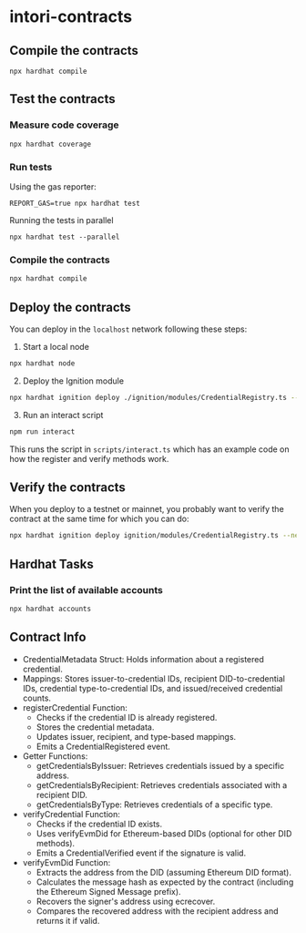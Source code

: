 # intori-contracts

## Compile the contracts

```
npx hardhat compile
```

## Test the contracts

### Measure code coverage

```
npx hardhat coverage
```

### Run tests

Using the gas reporter:

```
REPORT_GAS=true npx hardhat test
```

Running the tests in parallel

```
npx hardhat test --parallel
```

### Compile the contracts

```bash
npx hardhat compile
```

## Deploy the contracts

You can deploy in the `localhost` network following these steps:

1. Start a local node

```bash
npx hardhat node
```

2. Deploy the Ignition module

```bash
npx hardhat ignition deploy ./ignition/modules/CredentialRegistry.ts --network localhost
```

3. Run an interact script

```bash
npm run interact
```

This runs the script in `scripts/interact.ts` which has an example code on how the register and verify methods work.

## Verify the contracts

When you deploy to a testnet or mainnet, you probably want to verify the contract at the same time for which you can do:

```bash
npx hardhat ignition deploy ignition/modules/CredentialRegistry.ts --network base_sepolia --deployment-id base_sepolia_deployment --verify
```

## Hardhat Tasks

### Print the list of available accounts

```bash
npx hardhat accounts
```

## Contract Info

- CredentialMetadata Struct: Holds information about a registered credential.
- Mappings: Stores issuer-to-credential IDs, recipient DID-to-credential IDs, credential type-to-credential IDs, and issued/received credential counts.
- registerCredential Function:
  - Checks if the credential ID is already registered.
  - Stores the credential metadata.
  - Updates issuer, recipient, and type-based mappings.
  - Emits a CredentialRegistered event.
- Getter Functions:
  - getCredentialsByIssuer: Retrieves credentials issued by a specific address.
  - getCredentialsByRecipient: Retrieves credentials associated with a recipient DID.
  - getCredentialsByType: Retrieves credentials of a specific type.
- verifyCredential Function:
  - Checks if the credential ID exists.
  - Uses verifyEvmDid for Ethereum-based DIDs (optional for other DID methods).
  - Emits a CredentialVerified event if the signature is valid.
- verifyEvmDid Function:
  - Extracts the address from the DID (assuming Ethereum DID format).
  - Calculates the message hash as expected by the contract (including the Ethereum Signed Message prefix).
  - Recovers the signer's address using ecrecover.
  - Compares the recovered address with the recipient address and returns it if valid.
